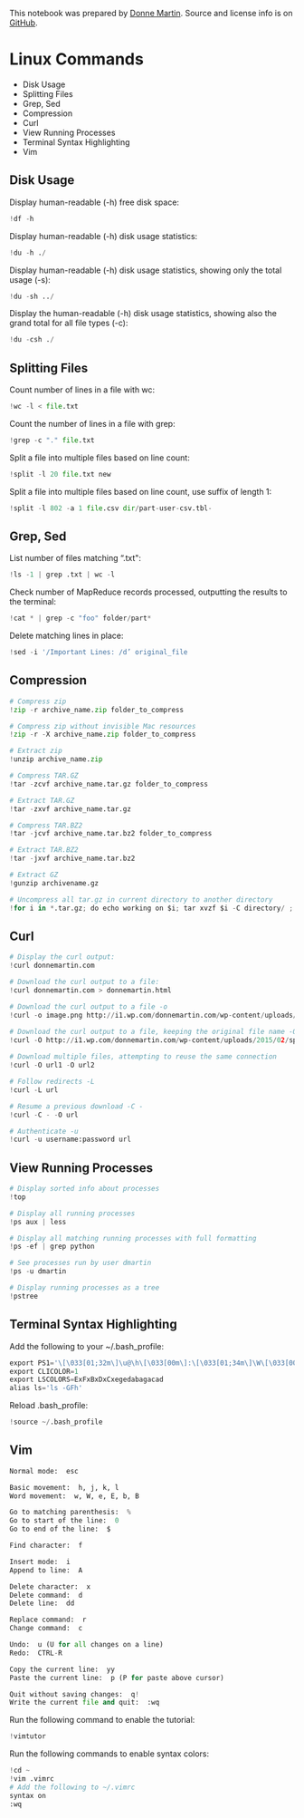 This notebook was prepared by [Donne Martin](http://donnemartin.com). Source and license info is on [GitHub](https://github.com/donnemartin/data-science-ipython-notebooks).

# Linux Commands

* Disk Usage
* Splitting Files
* Grep, Sed
* Compression
* Curl
* View Running Processes
* Terminal Syntax Highlighting
* Vim

## Disk Usage

Display human-readable (-h) free disk space:


```python
!df -h
```

Display human-readable (-h) disk usage statistics:


```python
!du -h ./
```

Display human-readable (-h) disk usage statistics, showing only the total usage (-s):


```python
!du -sh ../
```

Display the human-readable (-h) disk usage statistics, showing also the grand total for all file types (-c):


```python
!du -csh ./
```

## Splitting Files

Count number of lines in a file with wc:


```python
!wc -l < file.txt
```

Count the number of lines in a file with grep:


```python
!grep -c "." file.txt
```

Split a file into multiple files based on line count:


```python
!split -l 20 file.txt new
```

Split a file into multiple files based on line count, use suffix of length 1:


```python
!split -l 802 -a 1 file.csv dir/part-user-csv.tbl-
```

## Grep, Sed

List number of files matching “.txt":


```python
!ls -1 | grep .txt | wc -l
```

Check number of MapReduce records processed, outputting the results to the terminal:


```python
!cat * | grep -c "foo" folder/part*
```

Delete matching lines in place:


```python
!sed -i '/Important Lines: /d’ original_file
```

## Compression


```python
# Compress zip
!zip -r archive_name.zip folder_to_compress

# Compress zip without invisible Mac resources
!zip -r -X archive_name.zip folder_to_compress

# Extract zip
!unzip archive_name.zip

# Compress TAR.GZ
!tar -zcvf archive_name.tar.gz folder_to_compress

# Extract TAR.GZ
!tar -zxvf archive_name.tar.gz

# Compress TAR.BZ2
!tar -jcvf archive_name.tar.bz2 folder_to_compress

# Extract TAR.BZ2
!tar -jxvf archive_name.tar.bz2

# Extract GZ
!gunzip archivename.gz

# Uncompress all tar.gz in current directory to another directory
!for i in *.tar.gz; do echo working on $i; tar xvzf $i -C directory/ ; done
```

## Curl


```python
# Display the curl output:
!curl donnemartin.com

# Download the curl output to a file:
!curl donnemartin.com > donnemartin.html

# Download the curl output to a file -o
!curl -o image.png http://i1.wp.com/donnemartin.com/wp-content/uploads/2015/02/splunk_cover.png

# Download the curl output to a file, keeping the original file name -O
!curl -O http://i1.wp.com/donnemartin.com/wp-content/uploads/2015/02/splunk_cover.png
    
# Download multiple files, attempting to reuse the same connection
!curl -O url1 -O url2

# Follow redirects -L
!curl -L url

# Resume a previous download -C -
!curl -C - -O url

# Authenticate -u
!curl -u username:password url
```

## View Running Processes


```python
# Display sorted info about processes
!top

# Display all running processes
!ps aux | less

# Display all matching running processes with full formatting
!ps -ef | grep python

# See processes run by user dmartin
!ps -u dmartin

# Display running processes as a tree
!pstree
```

## Terminal Syntax Highlighting

Add the following to your ~/.bash_profile:


```python
export PS1='\[\033[01;32m\]\u@\h\[\033[00m\]:\[\033[01;34m\]\W\[\033[00m\]\$ '
export CLICOLOR=1
export LSCOLORS=ExFxBxDxCxegedabagacad
alias ls='ls -GFh'
```

Reload .bash_profile:


```python
!source ~/.bash_profile
```

## Vim


```python
Normal mode:  esc

Basic movement:  h, j, k, l
Word movement:  w, W, e, E, b, B

Go to matching parenthesis:  %
Go to start of the line:  0
Go to end of the line:  $

Find character:  f

Insert mode:  i
Append to line:  A

Delete character:  x
Delete command:  d
Delete line:  dd

Replace command:  r
Change command:  c

Undo:  u (U for all changes on a line)
Redo:  CTRL-R

Copy the current line:  yy
Paste the current line:  p (P for paste above cursor)

Quit without saving changes:  q!
Write the current file and quit:  :wq
```

Run the following command to enable the tutorial:


```python
!vimtutor
```

Run the following commands to enable syntax colors:


```python
!cd ~
!vim .vimrc
# Add the following to ~/.vimrc
syntax on
:wq
```
